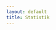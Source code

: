 ```yaml
---
layout: default
title: Statistik
---
```

<script src="/js/papaparse.min.js"></script>
<script src="https://d3js.org/d3.v4.min.js"></script>
<script src="https://cdnjs.cloudflare.com/ajax/libs/Chart.js/2.7.1/Chart.min.js"></script>



<div id="content">
    <div class="container">
                <canvas id="myChart" width="800" height="400"></canvas>
                <script>
                function go(data){
                    var myData = [];
                    switch(data[0]["PublYearMonth"].slice(5)){
                    case "jan": var month = "Januari";
                            break;
                    case "feb": var month = "Februari";
                            break;
                    case "mar": var month = "Mars";
                            break;
                    case "apr": var month = "April";
                            break;
                    case "maj": var month = "Maj";
                            break;
                    case "jun": var month = "Juni";
                            break;
                    case "jul": var month = "Juli";
                            break;
                    case "aug": var month = "Augusti";
                            break;
                    case "sep": var month = "September";
                            break;
                    case "okt": var month = "Oktober";
                            break;
                    case "nov": var month = "November";
                            break;
                    case "dec": var month = "December";
                            break;
                    }
                    for(var i = 0; i < 8;i++){
                        myData[i]=0;
                    }
                    for(var i = 0; i<data.length;i++){
                        myData[0] += parseFloat(data[i].S);
                        myData[1] += parseFloat(data[i].V);
                        myData[2] += parseFloat(data[i].MP);
                        myData[3] += parseFloat(data[i].M);
                        myData[4] += parseFloat(data[i].L);
                        myData[5] += parseFloat(data[i].C);
                        myData[6] += parseFloat(data[i].KD);
                        myData[7] += parseFloat(data[i].SD);
                    }
                    for(var i = 0; i <8;i++){
                        myData[i]= Number((myData[i]/(data.length)).toFixed(1));
                    }
                    var ctx = document.getElementById("myChart").getContext("2d");
                    var myChart = new Chart(ctx,{
                        type: 'bar',
                        data:{
                            labels: ["S","V","MP","M","L","C","KD","SD"],
                            datasets: 
                            [
                                {
                                    label: "Medelvärde",
                                    backgroundColor: ["#C0392B", "#CF000F","#26A65B","#3A539B","#5C97BF","#1E824C","#22A7F0","#F4D03F"],
                                    data: myData
                                }
                            ]
                        },
                        options:{
                            responsive: true,
                            maintainAspectRatio: false,
                            legend: {
                                display: false
                            },
                            tooltips:{
                                callbacks:{
                                    afterLabel: function(tooltipItem, dat){
                                        var values = [];
                                        for(var i = 0;i<data.length;i++){
                                            values.push(data[i].Company +": "+data[i][tooltipItem.xLabel]);
                                        }
                                        return values;
                                    }    
                                }
                            },
                            title: {
                                display: true,
                                text: 'Nuvarande opinionssiffror - ' + month + " " + data[0]["PublYearMonth"].slice(0,4)
                            }
                        }
                    });
                }
            </script>
    </div>
</div>

<script>
/*function parseData(file, callBack) {
    Papa.parse(file, {
        complete: function(results) {
            console.log(results.data);
            callBack(results.data);
        }
    });
}
*/
d3.csv("https://raw.githubusercontent.com/hjnilsson/SwedishPolls/master/Data/Polls.csv",function(csv){
   csv = csv.filter(function(row){
       return  row['PublYearMonth'] == csv[0]["PublYearMonth"];
    });
    go(csv)
});
</script>
